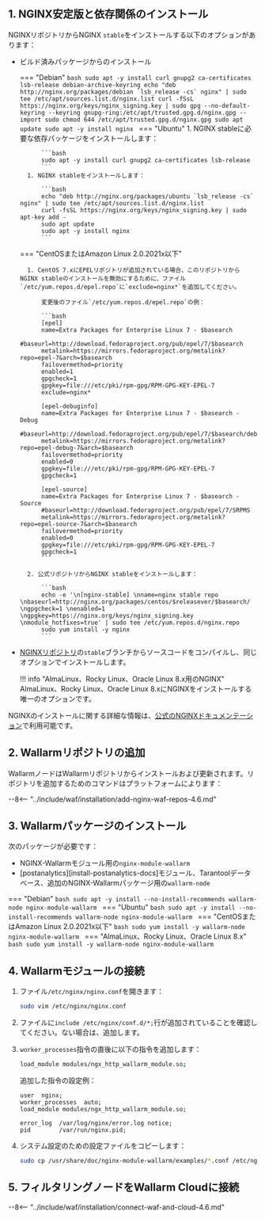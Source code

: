 ## 1. NGINX安定版と依存関係のインストール

NGINXリポジトリからNGINX `stable`をインストールする以下のオプションがあります：

* ビルド済みパッケージからのインストール

    === "Debian"
        ```bash
        sudo apt -y install curl gnupg2 ca-certificates lsb-release debian-archive-keyring
        echo "deb http://nginx.org/packages/debian `lsb_release -cs` nginx" | sudo tee /etc/apt/sources.list.d/nginx.list
        curl -fSsL https://nginx.org/keys/nginx_signing.key | sudo gpg --no-default-keyring --keyring gnupg-ring:/etc/apt/trusted.gpg.d/nginx.gpg --import
        sudo chmod 644 /etc/apt/trusted.gpg.d/nginx.gpg
        sudo apt update
        sudo apt -y install nginx
        ```
    === "Ubuntu"
        1. NGINX stableに必要な依存パッケージをインストールします：

            ```bash
            sudo apt -y install curl gnupg2 ca-certificates lsb-release
            ```
        1. NGINX stableをインストールします：

            ```bash
            echo "deb http://nginx.org/packages/ubuntu `lsb_release -cs` nginx" | sudo tee /etc/apt/sources.list.d/nginx.list
            curl -fsSL https://nginx.org/keys/nginx_signing.key | sudo apt-key add -
            sudo apt update
            sudo apt -y install nginx
            ```
    === "CentOSまたはAmazon Linux 2.0.2021x以下"

        1. CentOS 7.xにEPELリポジトリが追加されている場合、このリポジトリからNGINX stableのインストールを無効にするために、ファイル`/etc/yum.repos.d/epel.repo`に`exclude=nginx*`を追加してください。

            変更後のファイル`/etc/yum.repos.d/epel.repo`の例：

            ```bash
            [epel]
            name=Extra Packages for Enterprise Linux 7 - $basearch
            #baseurl=http://download.fedoraproject.org/pub/epel/7/$basearch
            metalink=https://mirrors.fedoraproject.org/metalink?repo=epel-7&arch=$basearch
            failovermethod=priority
            enabled=1
            gpgcheck=1
            gpgkey=file:///etc/pki/rpm-gpg/RPM-GPG-KEY-EPEL-7
            exclude=nginx*

            [epel-debuginfo]
            name=Extra Packages for Enterprise Linux 7 - $basearch - Debug
            #baseurl=http://download.fedoraproject.org/pub/epel/7/$basearch/debug
            metalink=https://mirrors.fedoraproject.org/metalink?repo=epel-debug-7&arch=$basearch
            failovermethod=priority
            enabled=0
            gpgkey=file:///etc/pki/rpm-gpg/RPM-GPG-KEY-EPEL-7
            gpgcheck=1

            [epel-source]
            name=Extra Packages for Enterprise Linux 7 - $basearch - Source
            #baseurl=http://download.fedoraproject.org/pub/epel/7/SRPMS
            metalink=https://mirrors.fedoraproject.org/metalink?repo=epel-source-7&arch=$basearch
            failovermethod=priority
            enabled=0
            gpgkey=file:///etc/pki/rpm-gpg/RPM-GPG-KEY-EPEL-7
            gpgcheck=1
            ```
        
        2. 公式リポジトリからNGINX stableをインストールします：

            ```bash
            echo -e '\n[nginx-stable] \nname=nginx stable repo \nbaseurl=http://nginx.org/packages/centos/$releasever/$basearch/ \ngpgcheck=1 \nenabled=1 \ngpgkey=https://nginx.org/keys/nginx_signing.key \nmodule_hotfixes=true' | sudo tee /etc/yum.repos.d/nginx.repo
            sudo yum install -y nginx
            ```

* [NGINXリポジトリ](https://hg.nginx.org/pkg-oss/branches)の`stable`ブランチからソースコードをコンパイルし、同じオプションでインストールします。

    !!! info "AlmaLinux、Rocky Linux、Oracle Linux 8.x用のNGINX"
        AlmaLinux、Rocky Linux、Oracle Linux 8.xにNGINXをインストールする唯一のオプションです。

NGINXのインストールに関する詳細な情報は、[公式のNGINXドキュメンテーション](https://nginx.com/resources/admin-guide/installing-nginx-open-source/)で利用可能です。

## 2. Wallarmリポジトリの追加

WallarmノードはWallarmリポジトリからインストールおよび更新されます。リポジトリを追加するためのコマンドはプラットフォームによります：

--8<-- "../include/waf/installation/add-nginx-waf-repos-4.6.md"

## 3. Wallarmパッケージのインストール

次のパッケージが必要です：

* NGINX-Wallarmモジュール用の`nginx-module-wallarm`
* [postanalytics][install-postanalytics-docs]モジュール、Tarantoolデータベース、追加のNGINX-Wallarmパッケージ用の`wallarm-node` 

=== "Debian"
    ```bash
    sudo apt -y install --no-install-recommends wallarm-node nginx-module-wallarm
    ```
=== "Ubuntu"
    ```bash
    sudo apt -y install --no-install-recommends wallarm-node nginx-module-wallarm
    ```
=== "CentOSまたはAmazon Linux 2.0.2021x以下"
    ```bash
    sudo yum install -y wallarm-node nginx-module-wallarm
    ```
=== "AlmaLinux、Rocky Linux、Oracle Linux 8.x"
    ```bash
    sudo yum install -y wallarm-node nginx-module-wallarm
    ```

## 4. Wallarmモジュールの接続

1. ファイル`/etc/nginx/nginx.conf`を開きます：

    ```bash
    sudo vim /etc/nginx/nginx.conf
    ```
2. ファイルに`include /etc/nginx/conf.d/*;`行が追加されていることを確認してください。ない場合は、追加します。
3. `worker_processes`指令の直後に以下の指令を追加します：

    ```bash
    load_module modules/ngx_http_wallarm_module.so;
    ```

    追加した指令の設定例：

    ```
    user  nginx;
    worker_processes  auto;
    load_module modules/ngx_http_wallarm_module.so;

    error_log  /var/log/nginx/error.log notice;
    pid        /var/run/nginx.pid;
    ```

4. システム設定のための設定ファイルをコピーします：

    ``` bash
    sudo cp /usr/share/doc/nginx-module-wallarm/examples/*.conf /etc/nginx/conf.d/
    ```

## 5. フィルタリングノードをWallarm Cloudに接続

--8<-- "../include/waf/installation/connect-waf-and-cloud-4.6.md"
